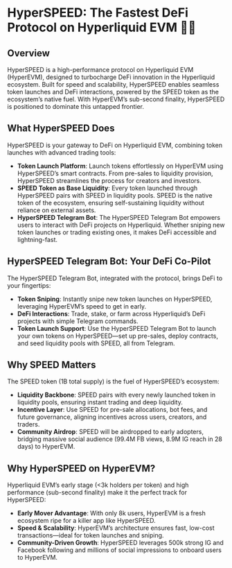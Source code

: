 # HyperSPEED: The Fastest DeFi Protocol on Hyperliquid EVM 🚗💨

## Overview
HyperSPEED is a high-performance protocol on Hyperliquid EVM (HyperEVM), designed to turbocharge DeFi innovation in the Hyperliquid ecosystem. Built for speed and scalability, HyperSPEED enables seamless token launches and DeFi interactions, powered by the SPEED token as the ecosystem’s native fuel. With HyperEVM’s sub-second finality, HyperSPEED is positioned to dominate this untapped frontier.

## What HyperSPEED Does
HyperSPEED is your gateway to DeFi on Hyperliquid EVM, combining token launches with advanced trading tools:

- **Token Launch Platform**: Launch tokens effortlessly on HyperEVM using HyperSPEED’s smart contracts. From pre-sales to liquidity provision, HyperSPEED streamlines the process for creators and investors.
- **SPEED Token as Base Liquidity**: Every token launched through HyperSPEED pairs with SPEED in liquidity pools. SPEED is the native token of the ecosystem, ensuring self-sustaining liquidity without reliance on external assets.
- **HyperSPEED Telegram Bot**: The HyperSPEED Telegram Bot empowers users to interact with DeFi projects on Hyperliquid. Whether sniping new token launches or trading existing ones, it makes DeFi accessible and lightning-fast.

## HyperSPEED Telegram Bot: Your DeFi Co-Pilot
The HyperSPEED Telegram Bot, integrated with the protocol, brings DeFi to your fingertips:

- **Token Sniping**: Instantly snipe new token launches on HyperSPEED, leveraging HyperEVM’s speed to get in early.
- **DeFi Interactions**: Trade, stake, or farm across Hyperliquid’s DeFi projects with simple Telegram commands.
- **Token Launch Support**: Use the HyperSPEED Telegram Bot to launch your own tokens on HyperSPEED—set up pre-sales, deploy contracts, and seed liquidity pools with SPEED, all from Telegram.

## Why SPEED Matters
The SPEED token (1B total supply) is the fuel of HyperSPEED’s ecosystem:

- **Liquidity Backbone**: SPEED pairs with every newly launched token in liquidity pools, ensuring instant trading and deep liquidity.
- **Incentive Layer**: Use SPEED for pre-sale allocations, bot fees, and future governance, aligning incentives across users, creators, and traders.
- **Community Airdrop**: SPEED will be airdropped to early adopters, bridging massive social audience (99.4M FB views, 8.9M IG reach in 28 days) to HyperEVM.

## Why HyperSPEED on HyperEVM?
Hyperliquid EVM’s early stage (<3k holders per token) and high performance (sub-second finality) make it the perfect track for HyperSPEED:

- **Early Mover Advantage**: With only 8k users, HyperEVM is a fresh ecosystem ripe for a killer app like HyperSPEED.
- **Speed & Scalability**: HyperEVM’s architecture ensures fast, low-cost transactions—ideal for token launches and sniping.
- **Community-Driven Growth**: HyperSPEED leverages 500k strong IG and Facebook following and millions of social impressions to onboard users to HyperEVM.
